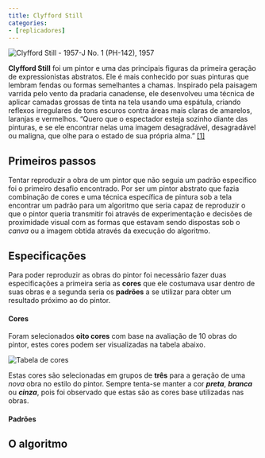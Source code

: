 ```yaml
---
title: Clyfford Still
categories:
- [replicadores]
---
```


![Clyfford Still - 1957-J No. 1 (PH-142), 1957](/resources/images/clyfford.jpg)

**Clyfford Still** foi um pintor e uma das principais figuras da primeira geração de expressionistas abstratos. Ele é mais conhecido por suas pinturas que lembram fendas ou formas semelhantes a chamas. Inspirado pela paisagem varrida pelo vento da pradaria canadense, ele desenvolveu uma técnica de aplicar camadas grossas de tinta na tela usando uma espátula, criando reflexos irregulares de tons escuros contra áreas mais claras de amarelos, laranjas e vermelhos. “Quero que o espectador esteja sozinho diante das pinturas, e se ele encontrar nelas uma imagem desagradável, desagradável ou maligna, que olhe para o estado de sua própria alma.” [[1]](http://www.artnet.com/artists/clyfford-still)

## Primeiros passos

Tentar reproduzir a obra de um pintor que não seguia um padrão específico foi o primeiro desafio encontrado. Por ser um pintor abstrato que fazia combinação de cores e uma técnica específica de pintura sob a tela encontrar um padrão para um algoritmo que seria capaz de reproduzir o que o pintor queria transmitir foi através de experimentação e decisões de proximidade visual com as formas que estavam sendo dispostas sob o _canva_ ou a imagem obtida através da execução do algoritmo.

## Especificações
Para poder reproduzir as obras do pintor foi necessário fazer duas especificações a primeira seria as **cores** que ele costumava usar dentro de suas obras e a segunda seria os **padrões** a se utilizar para obter um resultado próximo ao do pintor.

#### **Cores**
Foram selecionados **oito cores** com base na avaliação de 10 obras do pintor, estes cores podem ser visualizadas na tabela abaixo.

![Tabela de cores](/resources/images/tabela-cores.png)

Estas cores são selecionadas em grupos de **três** para a geração de uma _nova_ obra no estilo do pintor. Sempre tenta-se manter a cor **_preta_**, **_branca_** ou **_cinza_**, pois foi observado que estas são as cores base utilizadas nas obras.

#### **Padrões**

## O algoritmo

